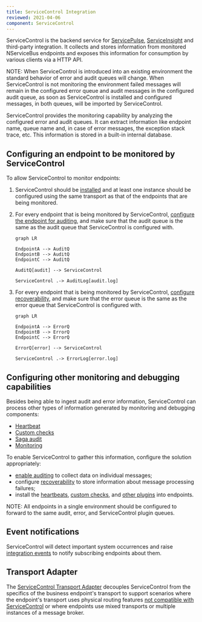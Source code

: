 ```yaml
---
title: ServiceControl Integration
reviewed: 2021-04-06
component: ServiceControl
---
```


ServiceControl is the backend service for [ServicePulse](/servicepulse), [ServiceInsight](/serviceinsight) and third-party integration. It collects and stores information from monitored NServiceBus endpoints and exposes this information for consumption by various clients via a HTTP API.

NOTE: When ServiceControl is introduced into an existing environment the standard behavior of error and audit queues will change. When ServiceControl is not monitoring the environment failed messages will remain in the configured error queue and audit messages in the configured audit queue, as soon as ServiceControl is installed and configured messages, in both queues, will be imported by ServiceControl.

ServiceControl provides the monitoring capability by analyzing the configured error and audit queues. It can extract information like endpoint name, queue name and, in case of error messages, the exception stack trace, etc. This information is stored in a built-in internal database.

## Configuring an endpoint to be monitored by ServiceControl

To allow ServiceControl to monitor endpoints:

1. ServiceControl should be [installed](/servicecontrol/installation.md) and at least one instance should be configured using the same transport as that of the endpoints that are being monitored.
2. For every endpoint that is being monitored by ServiceControl, [configure the endpoint for auditing](/nservicebus/operations/auditing.md#configuring-auditing), and make sure that the audit queue is the same as the audit queue that ServiceControl is configured with.

   ```mermaid
   graph LR

   EndpointA --> AuditQ 
   EndpointB --> AuditQ
   EndpointC --> AuditQ
 
   AuditQ[audit] --> ServiceControl 

   ServiceControl .-> AuditLog[audit.log]
   ```

3. For every endpoint that is being monitored by ServiceControl, [configure recoverability](/nservicebus/recoverability/), and make sure that the error queue is the same as the error queue that ServiceControl is configured with.

   ```mermaid
   graph LR

   EndpointA --> ErrorQ 
   EndpointB --> ErrorQ
   EndpointC --> ErrorQ

   ErrorQ[error] --> ServiceControl 

   ServiceControl .-> ErrorLog[error.log]
   ```

## Configuring other monitoring and debugging capabilities

Besides being able to ingest audit and error information, ServiceControl can process other types of information generated by monitoring and debugging components:

- [Heartbeat](/monitoring/heartbeats/)
- [Custom checks](/monitoring/custom-checks/)
- [Saga audit](/nservicebus/sagas/saga-audit.md)
- [Monitoring](/monitoring)

To enable ServiceControl to gather this information, configure the solution appropriately:

- [enable auditing](/nservicebus/operations/auditing.md) to collect data on individual messages;
- configure [recoverability](/nservicebus/recoverability) to store information about message processing failures;
- install the [heartbeats](/monitoring/heartbeats/install-plugin.md), [custom checks](/monitoring/custom-checks/install-plugin.md), and [other plugins](/servicecontrol/plugins/) into endpoints.

NOTE: All endpoints in a single environment should be configured to forward to the same audit, error, and ServiceControl plugin queues.

## Event notifications

ServiceControl will detect important system occurrences and raise [integration events](/servicecontrol/contracts.md) to notify subscribing endpoints about them.

## Transport Adapter

The [ServiceControl Transport Adapter](/servicecontrol/transport-adapter/) decouples ServiceControl from the specifics of the business endpoint's transport to support scenarios where the endpoint's transport uses physical routing features [not compatible with ServiceControl](/servicecontrol/transport-adapter/incompatible-features.md) or where endpoints use mixed transports or multiple instances of a message broker.
